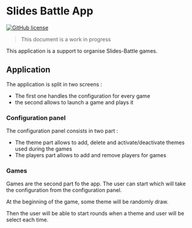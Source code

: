 # Slides Battle App
[![GitHub license](https://img.shields.io/badge/license-Apache%20License%202.0-blue.svg?style=flat)](http://www.apache.org/licenses/LICENSE-2.0)

> This document is a work in progress

This application is a support to organise Slides-Battle games.

## Application 

The application is split in two screens :
* The first one handles the configuration for every game
* the second allows to launch a game and plays it

### Configuration panel

The configuration panel consists in two part :

* The theme part allows to add, delete and activate/deactivate themes used during the games
* The players part allows to add and remove players for games

### Games

Games are the second part fo the app. The user can start which will take the configuration from the configuration panel.

At the beginning of the game, some theme will be randomly draw.

Then the user will be able to start rounds when a theme and user will be select each time.